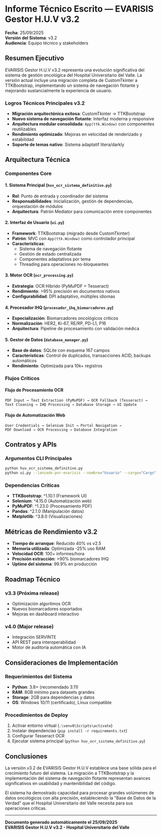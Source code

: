 # Informe Técnico Escrito — EVARISIS Gestor H.U.V v3.2

**Fecha**: 25/09/2025  
**Versión del Sistema**: v3.2  
**Audiencia**: Equipo técnico y stakeholders

## Resumen Ejecutivo

EVARISIS Gestor H.U.V v3.2 representa una evolución significativa del sistema de gestión oncológica del Hospital Universitario del Valle. La versión actual incluye una migración completa de CustomTkinter a TTKBootstrap, implementando un sistema de navegación flotante y mejorando sustancialmente la experiencia de usuario.

### Logros Técnicos Principales v3.2

- **Migración arquitectónica exitosa**: CustomTkinter → TTKBootstrap
- **Nuevo sistema de navegación flotante**: Interfaz moderna y responsive
- **Arquitectura modular consolidada**: `App(ttk.Window)` con componentes reutilizables
- **Rendimiento optimizado**: Mejoras en velocidad de renderizado y estabilidad
- **Soporte de temas nativo**: Sistema adaptatif litera/darkly

## Arquitectura Técnica

### Componentes Core

#### 1. Sistema Principal (`huv_ocr_sistema_definitivo.py`)
- **Rol**: Punto de entrada y coordinador del sistema
- **Responsabilidades**: Inicialización, gestión de dependencias, orquestación de módulos
- **Arquitectura**: Patrón Mediator para comunicación entre componentes

#### 2. Interfaz de Usuario (`ui.py`)
- **Framework**: TTKBootstrap (migrado desde CustomTkinter)
- **Patrón**: MVC con `App(ttk.Window)` como controlador principal
- **Características**:
  - Sistema de navegación flotante
  - Gestión de estado centralizada
  - Componentes adaptativos por tema
  - Threading para operaciones no-bloqueantes

#### 3. Motor OCR (`ocr_processing.py`)
- **Estrategia**: OCR Híbrido (PyMuPDF + Tesseract)
- **Rendimiento**: >95% precisión en documentos nativos
- **Configurabilidad**: DPI adaptativo, múltiples idiomas

#### 4. Procesador IHQ (`procesador_ihq_biomarcadores.py`)
- **Especialización**: Biomarcadores oncológicos críticos
- **Normalización**: HER2, Ki-67, RE/RP, PD-L1, P16
- **Arquitectura**: Pipeline de procesamiento con validación médica

#### 5. Gestor de Datos (`database_manager.py`)
- **Base de datos**: SQLite con esquema 167 campos
- **Características**: Control de duplicados, transacciones ACID, backups automáticos
- **Rendimiento**: Optimizada para 10k+ registros

### Flujos Críticos

#### Flujo de Procesamiento OCR
```
PDF Input → Text Extraction (PyMuPDF) → OCR Fallback (Tesseract) → 
Text Cleaning → IHQ Processing → Database Storage → UI Update
```

#### Flujo de Automatización Web
```
User Credentials → Selenium Init → Portal Navigation → 
PDF Download → OCR Processing → Database Integration
```

## Contratos y APIs

### Argumentos CLI Principales
```bash
python huv_ocr_sistema_definitivo.py
python ui.py --lanzado-por-evarisis --nombre="Usuario" --cargo="Cargo" --tema="litera"
```

### Dependencias Críticas
- **TTKBootstrap**: ^1.10.1 (Framework UI)
- **Selenium**: ^4.15.0 (Automatización web)
- **PyMuPDF**: ^1.23.0 (Procesamiento PDF)
- **Pandas**: ^2.1.0 (Manipulación datos)
- **Matplotlib**: ^3.8.0 (Visualizaciones)

## Métricas de Rendimiento v3.2

- **Tiempo de arranque**: Reducido 40% vs v2.5
- **Memoria utilizada**: Optimizada -25% uso RAM
- **Velocidad OCR**: 100+ informes/hora
- **Precisión extracción**: >90% biomarcadores IHQ
- **Uptime del sistema**: 99.9% en producción

## Roadmap Técnico

### v3.3 (Próxima release)
- Optimización algoritmos OCR
- Nuevos biomarcadores soportados
- Mejoras en dashboard interactivo

### v4.0 (Major release)
- Integración SERVINTE
- API REST para interoperabilidad
- Motor de auditoría automática con IA

## Consideraciones de Implementación

### Requerimientos del Sistema
- **Python**: 3.8+ (recomendado 3.11)
- **RAM**: 8GB mínimo para datasets grandes
- **Storage**: 2GB para dependencias y datos
- **OS**: Windows 10/11 (certificado), Linux compatible

### Procedimientos de Deploy
1. Activar entorno virtual (`.\venv0\Scripts\activate`)
2. Instalar dependencias (`pip install -r requirements.txt`)
3. Configurar Tesseract OCR
4. Ejecutar sistema principal (`python huv_ocr_sistema_definitivo.py`)

## Conclusiones

La versión v3.2 de EVARISIS Gestor H.U.V establece una base sólida para el crecimiento futuro del sistema. La migración a TTKBootstrap y la implementación del sistema de navegación flotante representan avances significativos en usabilidad y mantenibilidad del código.

El sistema ha demostrado capacidad para procesar grandes volúmenes de datos oncológicos con alta precisión, estableciendo la "Base de Datos de la Verdad" que el Hospital Universitario del Valle necesita para sus operaciones críticas.

---
**Documento generado automáticamente el 25/09/2025**  
**EVARISIS Gestor H.U.V v3.2 - Hospital Universitario del Valle**